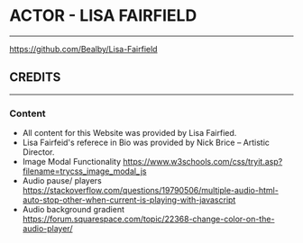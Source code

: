 # ACTOR - LISA FAIRFIELD

---

https://github.com/Bealby/Lisa-Fairfield

## CREDITS

---

### Content

- All content for this Website was provided by Lisa Fairfied.
- Lisa Fairfeid's referece in Bio was provided by
  Nick Brice – Artistic Director.
- Image Modal Functionality
https://www.w3schools.com/css/tryit.asp?filename=trycss_image_modal_js
- Audio pause/ players
https://stackoverflow.com/questions/19790506/multiple-audio-html-auto-stop-other-when-current-is-playing-with-javascript
- Audio background gradient
https://forum.squarespace.com/topic/22368-change-color-on-the-audio-player/